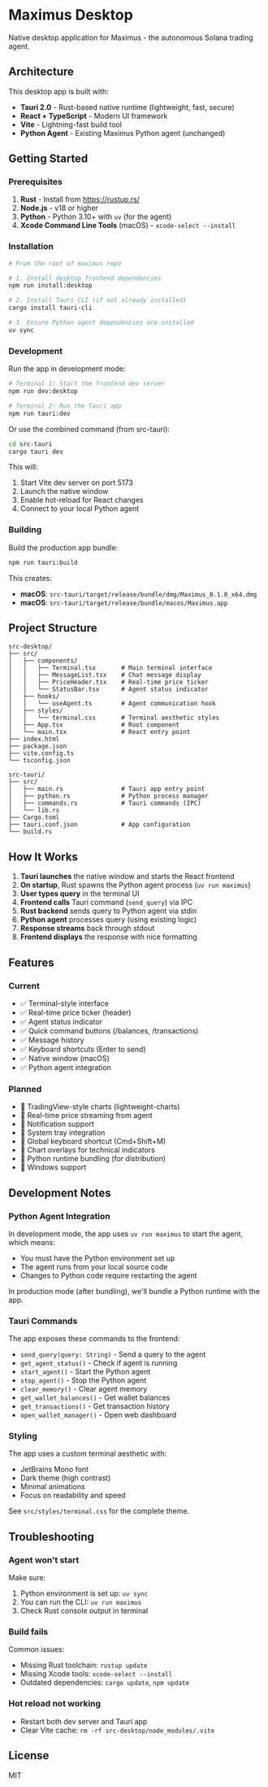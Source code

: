 # Maximus Desktop

Native desktop application for Maximus - the autonomous Solana trading agent.

## Architecture

This desktop app is built with:
- **Tauri 2.0** - Rust-based native runtime (lightweight, fast, secure)
- **React + TypeScript** - Modern UI framework
- **Vite** - Lightning-fast build tool
- **Python Agent** - Existing Maximus Python agent (unchanged)

## Getting Started

### Prerequisites

1. **Rust** - Install from https://rustup.rs/
2. **Node.js** - v18 or higher
3. **Python** - Python 3.10+ with `uv` (for the agent)
4. **Xcode Command Line Tools** (macOS) - `xcode-select --install`

### Installation

```bash
# From the root of maximus repo

# 1. Install desktop frontend dependencies
npm run install:desktop

# 2. Install Tauri CLI (if not already installed)
cargo install tauri-cli

# 3. Ensure Python agent dependencies are installed
uv sync
```

### Development

Run the app in development mode:

```bash
# Terminal 1: Start the frontend dev server
npm run dev:desktop

# Terminal 2: Run the Tauri app
npm run tauri:dev
```

Or use the combined command (from src-tauri):
```bash
cd src-tauri
cargo tauri dev
```

This will:
1. Start Vite dev server on port 5173
2. Launch the native window
3. Enable hot-reload for React changes
4. Connect to your local Python agent

### Building

Build the production app bundle:

```bash
npm run tauri:build
```

This creates:
- **macOS**: `src-tauri/target/release/bundle/dmg/Maximus_0.1.0_x64.dmg`
- **macOS**: `src-tauri/target/release/bundle/macos/Maximus.app`

## Project Structure

```
src-desktop/
├── src/
│   ├── components/
│   │   ├── Terminal.tsx       # Main terminal interface
│   │   ├── MessageList.tsx    # Chat message display
│   │   ├── PriceHeader.tsx    # Real-time price ticker
│   │   └── StatusBar.tsx      # Agent status indicator
│   ├── hooks/
│   │   └── useAgent.ts        # Agent communication hook
│   ├── styles/
│   │   └── terminal.css       # Terminal aesthetic styles
│   ├── App.tsx                # Root component
│   └── main.tsx               # React entry point
├── index.html
├── package.json
├── vite.config.ts
└── tsconfig.json

src-tauri/
├── src/
│   ├── main.rs                # Tauri app entry point
│   ├── python.rs              # Python process manager
│   ├── commands.rs            # Tauri commands (IPC)
│   └── lib.rs
├── Cargo.toml
├── tauri.conf.json            # App configuration
└── build.rs
```

## How It Works

1. **Tauri launches** the native window and starts the React frontend
2. **On startup**, Rust spawns the Python agent process (`uv run maximus`)
3. **User types query** in the terminal UI
4. **Frontend calls** Tauri command (`send_query`) via IPC
5. **Rust backend** sends query to Python agent via stdin
6. **Python agent** processes query (using existing logic)
7. **Response streams** back through stdout
8. **Frontend displays** the response with nice formatting

## Features

### Current
- ✅ Terminal-style interface
- ✅ Real-time price ticker (header)
- ✅ Agent status indicator
- ✅ Quick command buttons (/balances, /transactions)
- ✅ Message history
- ✅ Keyboard shortcuts (Enter to send)
- ✅ Native window (macOS)
- ✅ Python agent integration

### Planned
- 🚧 TradingView-style charts (lightweight-charts)
- 🚧 Real-time price streaming from agent
- 🚧 Notification support
- 🚧 System tray integration
- 🚧 Global keyboard shortcut (Cmd+Shift+M)
- 🚧 Chart overlays for technical indicators
- 🚧 Python runtime bundling (for distribution)
- 🚧 Windows support

## Development Notes

### Python Agent Integration

In development mode, the app uses `uv run maximus` to start the agent, which means:
- You must have the Python environment set up
- The agent runs from your local source code
- Changes to Python code require restarting the agent

In production mode (after bundling), we'll bundle a Python runtime with the app.

### Tauri Commands

The app exposes these commands to the frontend:

- `send_query(query: String)` - Send a query to the agent
- `get_agent_status()` - Check if agent is running
- `start_agent()` - Start the Python agent
- `stop_agent()` - Stop the Python agent
- `clear_memory()` - Clear agent memory
- `get_wallet_balances()` - Get wallet balances
- `get_transactions()` - Get transaction history
- `open_wallet_manager()` - Open web dashboard

### Styling

The app uses a custom terminal aesthetic with:
- JetBrains Mono font
- Dark theme (high contrast)
- Minimal animations
- Focus on readability and speed

See `src/styles/terminal.css` for the complete theme.

## Troubleshooting

### Agent won't start

Make sure:
1. Python environment is set up: `uv sync`
2. You can run the CLI: `uv run maximus`
3. Check Rust console output in terminal

### Build fails

Common issues:
- Missing Rust toolchain: `rustup update`
- Missing Xcode tools: `xcode-select --install`
- Outdated dependencies: `cargo update`, `npm update`

### Hot reload not working

- Restart both dev server and Tauri app
- Clear Vite cache: `rm -rf src-desktop/node_modules/.vite`

## License

MIT

